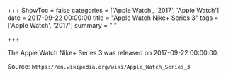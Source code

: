 +++
ShowToc = false
categories = ['Apple Watch', '2017', 'Apple Watch']
date = 2017-09-22 00:00:00
title = "Apple Watch Nike+ Series 3"
tags = ['Apple Watch', '2017']
summary = " "

+++

The Apple Watch Nike+ Series 3 was released on 2017-09-22 00:00:00.

Source: `https://en.wikipedia.org/wiki/Apple_Watch_Series_3`


